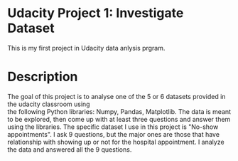 # Udacity Project 1: Investigate Dataset 
This is my first project in Udacity data anlysis prgram.

# Description
The goal of this project is to analyse one of the 5 or 6 datasets provided in the udacity classroom using  
the following Python libraries: Numpy, Pandas, Matplotlib. The data is meant to be explored, then come
up with at least three questions and answer them using the libraries. The specific dataset I use in this project is "No-show appointments".
I ask 9 questions, but the major ones are those that have relationship with showing up or not for the hospital appointment.
I analyze the data and answered all the 9 questions.

